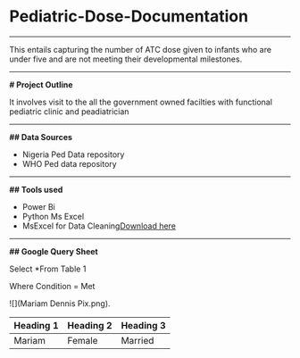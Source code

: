 # Pediatric-Dose-Documentation
---
This entails capturing the number of ATC dose given to infants who are under five and are not meeting their developmental milestones.

---
**# Project Outline**

It involves visit to the all the government owned facilties with functional pediatric clinic and peadiatrician

---
**## Data Sources**

- Nigeria Ped Data repository
- WHO Ped data repository
---
**## Tools used**
- Power Bi
- Python
Ms Excel
- MsExcel for Data Cleaning[Download here](https://microsoftexcel.com)
---

**## Google Query Sheet**

Select *From Table 1

Where Condition = Met

![](Mariam Dennis Pix.png).


|Heading 1 | Heading 2| Heading 3|
|----------|----------|----------|
|Mariam|Female|Married|
